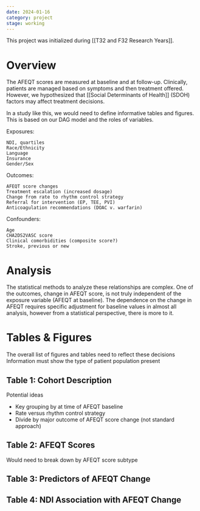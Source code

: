 ```yaml
---
date: 2024-01-16
category: project
stage: working
---
```


This project was initialized during [[T32 and F32 Research Years]].

# Overview

The AFEQT scores are measured at baseline and at follow-up.
Clinically, patients are managed based on symptoms and then treatment offered.
However, we hypothesized that [[Social Determinants of Health]] (SDOH) factors may affect treatment decisions.

In a study like this, we would need to define informative tables and figures.
This is based on our DAG model and the roles of variables.

Exposures:

	NDI, quartiles 
	Race/Ethnicity
	Language
	Insurance
	Gender/Sex
	
Outcomes:
	
	AFEQT score changes
	Treatment escalation (increased dosage)
	Change from rate to rhythm control strategy
	Referral for intervention (EP, TEE, PVI)
	Anticoagulation recommendations (DOAC v. warfarin)

Confounders:

	Age
	CHA2DS2VASC score
	Clinical comorbidities (composite score?)
	Stroke, previous or new

# Analysis

The statistical methods to analyze these relationships are complex.
One of the outcomes, change in AFEQT score, is not truly independent of the exposure variable (AFEQT at baseline). 
The dependence on the change in AFEQT requires specific adjustment for baseline values in almost all analysis, however from a statistical perspective, there is more to it. 

# Tables & Figures

The overall list of figures and tables need to reflect these decisions
Information must show the type of patient population present

## Table 1: Cohort Description

Potential ideas
- Key grouping by at time of AFEQT baseline
- Rate versus rhythm control strategy 
- Divide by major outcome of AFEQT score change (not standard approach)

## Table 2: AFEQT Scores

Would need to break down by AFEQT score subtype


## Table 3: Predictors of AFEQT Change

## Table 4: NDI Association with AFEQT Change